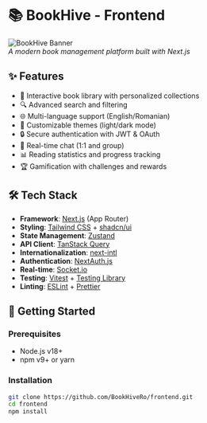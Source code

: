 # 📚 BookHive - Frontend

![BookHive Banner](https://via.placeholder.com/1200x400/3B82F6/FFFFFF?text=BookHive+Frontend)  
*A modern book management platform built with Next.js*

## ✨ Features

- 📖 Interactive book library with personalized collections
- 🔍 Advanced search and filtering
- 🌐 Multi-language support (English/Romanian)
- 🎨 Customizable themes (light/dark mode)
- 🔒 Secure authentication with JWT & OAuth
- 💬 Real-time chat (1:1 and group)
- 📊 Reading statistics and progress tracking
- 🏆 Gamification with challenges and rewards

## 🛠 Tech Stack

- **Framework**: [Next.js](https://nextjs.org/) (App Router)
- **Styling**: [Tailwind CSS](https://tailwindcss.com/) + [shadcn/ui](https://ui.shadcn.com/)
- **State Management**: [Zustand](https://zustand-demo.pmnd.rs/)
- **API Client**: [TanStack Query](https://tanstack.com/query/latest)
- **Internationalization**: [next-intl](https://next-intl-docs.vercel.app/)
- **Authentication**: [NextAuth.js](https://next-auth.js.org/)
- **Real-time**: [Socket.io](https://socket.io/)
- **Testing**: [Vitest](https://vitest.dev/) + [Testing Library](https://testing-library.com/)
- **Linting**: [ESLint](https://eslint.org/) + [Prettier](https://prettier.io/)

## 🚀 Getting Started

### Prerequisites
- Node.js v18+
- npm v9+ or yarn

### Installation
```bash
git clone https://github.com/BookHiveRo/frontend.git
cd frontend
npm install